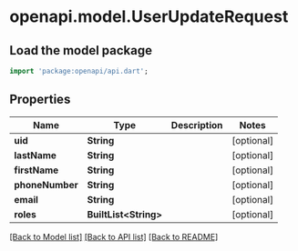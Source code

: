 # openapi.model.UserUpdateRequest

## Load the model package
```dart
import 'package:openapi/api.dart';
```

## Properties
Name | Type | Description | Notes
------------ | ------------- | ------------- | -------------
**uid** | **String** |  | [optional] 
**lastName** | **String** |  | [optional] 
**firstName** | **String** |  | [optional] 
**phoneNumber** | **String** |  | [optional] 
**email** | **String** |  | [optional] 
**roles** | **BuiltList&lt;String&gt;** |  | [optional] 

[[Back to Model list]](../README.md#documentation-for-models) [[Back to API list]](../README.md#documentation-for-api-endpoints) [[Back to README]](../README.md)


